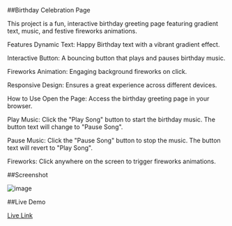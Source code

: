 ##Birthday Celebration Page


This project is a fun, interactive birthday greeting page featuring gradient text, music, and festive fireworks animations.

Features
Dynamic Text: Happy Birthday text with a vibrant gradient effect.

Interactive Button: A bouncing button that plays and pauses birthday music.

Fireworks Animation: Engaging background fireworks on click.

Responsive Design: Ensures a great experience across different devices.

How to Use
Open the Page: Access the birthday greeting page in your browser.

Play Music: Click the "Play Song" button to start the birthday music. The button text will change to "Pause Song".

Pause Music: Click the "Pause Song" button to stop the music. The button text will revert to "Play Song".

Fireworks: Click anywhere on the screen to trigger fireworks animations.


##Screenshot

![image](https://github.com/user-attachments/assets/bac3b00a-cd12-4b35-8594-6adb47dfce03)

##Live Demo

[Live Link](https://roobiwebdev.github.io/HBD/)
